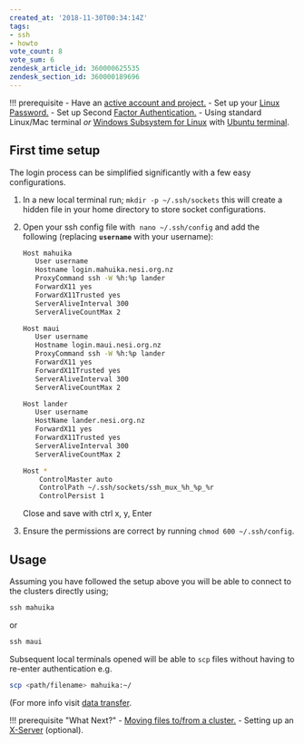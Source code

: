 ```yaml
---
created_at: '2018-11-30T00:34:14Z'
tags:
- ssh
- howto
vote_count: 8
vote_sum: 6
zendesk_article_id: 360000625535
zendesk_section_id: 360000189696
---
```


!!! prerequisite
     -   Have an [active account and project.](../../Getting_Started/Accounts-Projects_and_Allocations/Creating_a_NeSI_Account_Profile.md)
     -   Set up your [Linux Password.](../../Getting_Started/Accessing_the_HPCs/Setting_Up_and_Resetting_Your_Password.md)
     -   Set up Second [Factor Authentication.](../../Getting_Started/Accessing_the_HPCs/Setting_Up_Two_Factor_Authentication.md)
     -   Using standard Linux/Mac terminal *or* [Windows Subsystem for Linux](../../Scientific_Computing/Terminal_Setup/Windows_Subsystem_for_Linux_WSL.md)
         with [Ubuntu terminal](../../Scientific_Computing/Terminal_Setup/Ubuntu_LTS_terminal_Windows.md).

## First time setup

The login process can be simplified significantly with a few easy
configurations.

1. In a new local terminal run; `mkdir -p ~/.ssh/sockets` this will
    create a hidden file in your home directory to store socket
    configurations.

2. Open your ssh config file with  `nano ~/.ssh/config` and add the
    following (replacing **`username`** with your username):

    ``` sh
    Host mahuika
       User username
       Hostname login.mahuika.nesi.org.nz
       ProxyCommand ssh -W %h:%p lander
       ForwardX11 yes
       ForwardX11Trusted yes
       ServerAliveInterval 300
       ServerAliveCountMax 2

    Host maui
       User username
       Hostname login.maui.nesi.org.nz
       ProxyCommand ssh -W %h:%p lander
       ForwardX11 yes
       ForwardX11Trusted yes
       ServerAliveInterval 300
       ServerAliveCountMax 2

    Host lander
       User username
       HostName lander.nesi.org.nz
       ForwardX11 yes
       ForwardX11Trusted yes
       ServerAliveInterval 300
       ServerAliveCountMax 2

    Host *
        ControlMaster auto
        ControlPath ~/.ssh/sockets/ssh_mux_%h_%p_%r
        ControlPersist 1
    ```

    Close and save with ctrl x, y, Enter

3. Ensure the permissions are correct by
    running `chmod 600 ~/.ssh/config`.

## Usage

Assuming you have followed the setup above you will be able to connect
to the clusters directly using;

``` sh
ssh mahuika
```

or

``` sh
ssh maui
```

Subsequent local terminals opened will be able to `scp` files without
having to re-enter authentication e.g.

``` sh
scp <path/filename> mahuika:~/
```

(For more info visit [data transfer](../../Getting_Started/Next_Steps/Moving_files_to_and_from_the_cluster.md).

!!! prerequisite "What Next?"
     -   [Moving files to/from a cluster.](../../Getting_Started/Next_Steps/Moving_files_to_and_from_the_cluster.md)
     -   Setting up an [X-Server](../../Scientific_Computing/Terminal_Setup/X11_on_NeSI.md) (optional).
